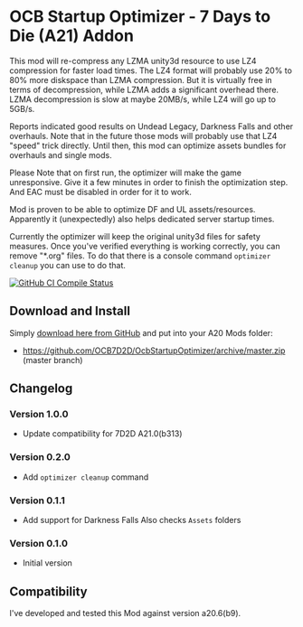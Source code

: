 # OCB Startup Optimizer - 7 Days to Die (A21) Addon

This mod will re-compress any LZMA unity3d resource to use LZ4 compression for faster load times.
The LZ4 format will probably use 20% to 80% more diskspace than LZMA compression.
But it is virtually free in terms of decompression, while LZMA adds a significant overhead there.
LZMA decompression is slow at maybe 20MB/s, while LZ4 will go up to 5GB/s.

Reports indicated good results on Undead Legacy, Darkness Falls and other overhauls.
Note that in the future those mods will probably use that LZ4 "speed" trick directly.
Until then, this mod can optimize assets bundles for overhauls and single mods.

Please Note that on first run, the optimizer will make the game unresponsive.
Give it a few minutes in order to finish the optimization step.
And EAC must be disabled in order for it to work.


Mod is proven to be able to optimize DF and UL assets/resources.
Apparently it (unexpectedly) also helps dedicated server startup times.

Currently the optimizer will keep the original unity3d files for safety measures.
Once you've verified everything is working correctly, you can remove "*.org" files.
To do that there is a console command `optimizer cleanup` you can use to do that.

[![GitHub CI Compile Status][4]][3]

## Download and Install

Simply [download here from GitHub][2] and put into your A20 Mods folder:

- https://github.com/OCB7D2D/OcbStartupOptimizer/archive/master.zip (master branch)

## Changelog

### Version 1.0.0

- Update compatibility for 7D2D A21.0(b313)

### Version 0.2.0

- Add `optimizer cleanup` command

### Version 0.1.1

- Add support for Darkness Falls
  Also checks `Assets` folders

### Version 0.1.0

- Initial version

## Compatibility

I've developed and tested this Mod against version a20.6(b9).

[1]: https://github.com/OCB7D2D/OcbStartupOptimizer
[2]: https://github.com/OCB7D2D/OcbStartupOptimizer/releases
[3]: https://github.com/OCB7D2D/OcbStartupOptimizer/actions/workflows/ci.yml
[4]: https://github.com/OCB7D2D/OcbStartupOptimizer/actions/workflows/ci.yml/badge.svg
